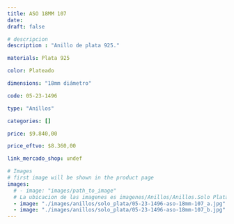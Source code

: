 ```yaml
---
title: ASO 18MM 107
date: 
draft: false

# descripcion
description : "Anillo de plata 925."

materials: Plata 925

color: Plateado

dimensions: "18mm diámetro"

code: 05-23-1496

type: "Anillos"

categories: []

price: $9.840,00

price_eftvo: $8.360,00

link_mercado_shop: undef

# Images
# first image will be shown in the product page
images:
  # - image: "images/path_to_image"
  # La ubicacion de las imagenes es imagenes/Anillos/Anillos.Solo Plata/05-23-1496-aso-18mm-107
  - image: "./images/anillos/solo_plata/05-23-1496-aso-18mm-107_a.jpg"
  - image: "./images/anillos/solo_plata/05-23-1496-aso-18mm-107_b.jpg"
---
```

